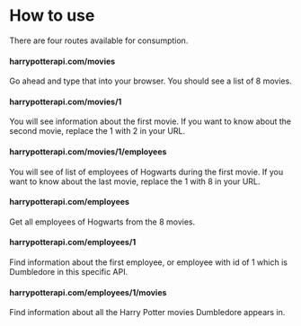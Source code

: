 # How to use
There are four routes available for consumption.

#### harrypotterapi.com/movies
Go ahead and type that into your browser. You should see a list of 8 movies.

#### harrypotterapi.com/movies/1
You will see information about the first movie. If you want to know about the
second movie, replace the 1 with 2 in your URL.

#### harrypotterapi.com/movies/1/employees
You will see of list of employees of Hogwarts during the first movie. If you
want to know about the last movie, replace the 1 with 8 in your URL.

#### harrypotterapi.com/employees
Get all employees of Hogwarts from the 8 movies.

#### harrypotterapi.com/employees/1
Find information about the first employee, or employee with id of 1 which is
Dumbledore in this specific API.

#### harrypotterapi.com/employees/1/movies
Find information about all the Harry Potter movies Dumbledore appears in.
